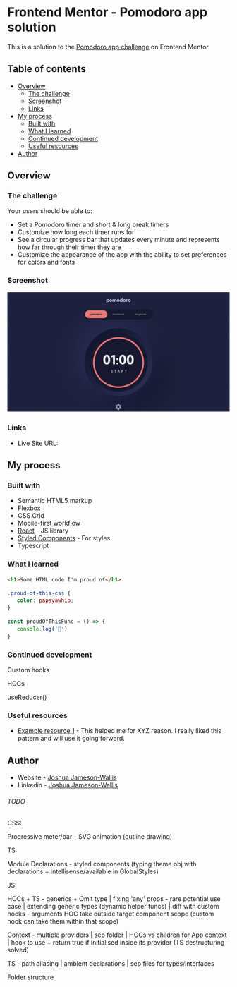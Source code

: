 # Frontend Mentor - Pomodoro app solution

This is a solution to the [Pomodoro app challenge](https://www.frontendmentor.io/challenges/pomodoro-app-KBFnycJ6G) on Frontend Mentor

## Table of contents

-  [Overview](#overview)
   -  [The challenge](#the-challenge)
   -  [Screenshot](#screenshot)
   -  [Links](#links)
-  [My process](#my-process)
   -  [Built with](#built-with)
   -  [What I learned](#what-i-learned)
   -  [Continued development](#continued-development)
   -  [Useful resources](#useful-resources)
-  [Author](#author)

## Overview

### The challenge

Your users should be able to:

-  Set a Pomodoro timer and short & long break timers
-  Customize how long each timer runs for
-  See a circular progress bar that updates every minute and represents how far through their timer they are
-  Customize the appearance of the app with the ability to set preferences for colors and fonts

### Screenshot

![](./Screenshot.png)

### Links

-  Live Site URL:

## My process

### Built with

-  Semantic HTML5 markup
-  Flexbox
-  CSS Grid
-  Mobile-first workflow
-  [React](https://reactjs.org/) - JS library
-  [Styled Components](https://styled-components.com/) - For styles
-  Typescript

### What I learned

```html
<h1>Some HTML code I'm proud of</h1>
```

```css
.proud-of-this-css {
   color: papayawhip;
}
```

```js
const proudOfThisFunc = () => {
   console.log('🎉')
}
```

### Continued development

Custom hooks

HOCs

useReducer()

### Useful resources

-  [Example resource 1](https://www.example.com) - This helped me for XYZ reason. I really liked this pattern and will use it going forward.

## Author

-  Website - [Joshua Jameson-Wallis](https://joshuajamesonwallis.com)
-  Linkedin - [Joshua Jameson-Wallis]()

###### TODO

CSS:

Progressive meter/bar - SVG animation (outline drawing)

TS:

Module Declarations - styled components (typing theme obj with declarations + intellisense/available in GlobalStyles)

JS:

HOCs + TS - generics + Omit type | fixing 'any' props - rare potential use case | extending generic types (dynamic helper funcs) | diff with custom hooks - arguments HOC take outside target component scope (custom hook can take them within that scope)

Context - multiple providers | sep folder | HOCs vs children for App context | hook to use + return true if initialised inside its provider (TS destructuring solved)

TS - path aliasing | ambient declarations | sep files for types/interfaces

Folder structure

